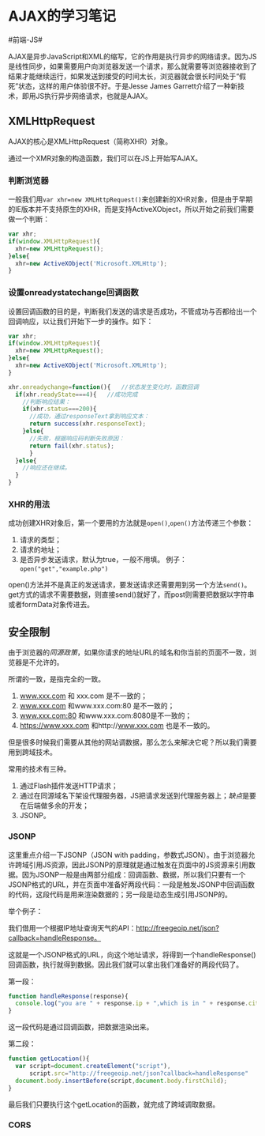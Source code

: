 # AJAX的学习笔记
#前端-JS#

AJAX是异步JavaScript和XML的缩写，它的作用是执行异步的网络请求。因为JS是线性同步，如果需要用户向浏览器发送一个请求，那么就需要等浏览器接收到了结果才能继续运行，如果发送到接受的时间太长，浏览器就会很长时间处于“假死”状态，这样的用户体验很不好。于是Jesse James Garrett介绍了一种新技术，即用JS执行异步网络请求，也就是AJAX。

## XMLHttpRequest
AJAX的核心是XMLHttpRequest（简称XHR）对象。

通过一个XMR对象的构造函数，我们可以在JS上开始写AJAX。

### 判断浏览器
一般我们用`var xhr=new XMLHttpRequest()`来创建新的XHR对象，但是由于早期的IE版本并不支持原生的XHR，而是支持ActiveXObject，所以开始之前我们需要做一个判断：
```js
var xhr;
if(window.XMLHttpRequest){
  xhr=new XMLHttpRequest();
}else{
  xhr=new ActiveXObject('Microsoft.XMLHttp');
}
```

### 设置onreadystatechange回调函数
设置回调函数的目的是，判断我们发送的请求是否成功，不管成功与否都给出一个回调响应，以让我们开始下一步的操作。如下：
```js
var xhr;
if(window.XMLHttpRequest){
  xhr=new XMLHttpRequest();
}else{
  xhr=new ActiveXObject('Microsoft.XMLHttp');
}

xhr.onreadychange=function(){   //状态发生变化时，函数回调
  if(xhr.readyState===4){   //成功完成
    //判断响应结果：
    if(xhr.status===200){
      //成功，通过responseText拿到响应文本：
      return success(xhr.responseText);
    }else{
      //失败，根据响应码判断失败原因：
      return fail(xhr.status);
	  }
  }else{
    //响应还在继续。
  }
}
```

### XHR的用法
成功创建XHR对象后，第一个要用的方法就是`open()`,`open()`方法传递三个参数：
1. 请求的类型；
2. 请求的地址；
3. 是否异步发送请求，默认为true，一般不用填。
例子：
`open("get","example.php")`

open()方法并不是真正的发送请求，要发送请求还需要用到另一个方法`send()`。get方式的请求不需要数据，则直接send()就好了，而post则需要把数据以字符串或者formData对象传进去。

## 安全限制
由于浏览器的*同源政策*，如果你请求的地址URL的域名和你当前的页面不一致，浏览器是不允许的。

所谓的一致，是指完全的一致。

1. www.xxx.com 和 xxx.com 是不一致的；
2. www.xxx.com 和www.xxx.com:80 是不一致的；
3. www.xxx.com:80 和www.xxx.com:8080是不一致的；
4. https://www.xxx.com 和http://www.xxx.com 也是不一致的。 

但是很多时候我们需要从其他的网站调数据，那么怎么来解决它呢？所以我们需要用到跨域技术。

常用的技术有三种。

1. 通过Flash插件发送HTTP请求；
2. 通过在同源域名下架设代理服务器，JS把请求发送到代理服务器上；*缺点*是要在后端做多余的开发；
3. JSONP。

### JSONP
这里重点介绍一下JSONP（JSON with padding，参数式JSON）。由于浏览器允许跨域引用JS资源，因此JSONP的原理就是通过触发在页面中的JS资源来引用数据。因为JSONP一般是由两部分组成：回调函数、数据，所以我们只要有一个JSONP格式的URL，并在页面中准备好两段代码：一段是触发JSONP中回调函数的代码，这段代码是用来渲染数据的；另一段是动态生成引用JSONP的。

举个例子：

我们借用一个根据IP地址查询天气的API：http://freegeoip.net/json?callback=handleResponse。

这就是一个JSONP格式的URL，向这个地址请求，将得到一个handleResponse()回调函数，执行就得到数据。因此我们就可以拿出我们准备好的两段代码了。

第一段：
```js
function handleResponse(response){
  console.log("you are " + response.ip + ",which is in " + response.city + response.region_name);
}
```
这一段代码是通过回调函数，把数据渲染出来。

第二段：
```js
function getLocation(){
  var script=document.createElement("script"),
      script.src="http://freegeoip.net/json?callback=handleResponse"
  document.body.insertBefore(script,document.body.firstChild);
}
```

最后我们只要执行这个getLocation的函数，就完成了跨域调取数据。

### CORS
